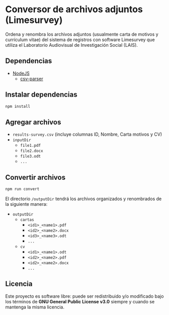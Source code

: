 # Conversor de archivos adjuntos (Limesurvey)

Ordena y renombra los archivos adjuntos (usualmente carta de motivos y currículum vitae) del sistema de registros con software Limesurvey que utiliza el Laboratorio Audiovisual de Investigación Social (LAIS).

## Dependencias

- [NodeJS](https://nodejs.org)
    - [csv-parser](https://github.com/mafintosh/csv-parser)

## Instalar dependencias

```sh
npm install
```

## Agregar archivos

- `results-survey.csv` (incluye columnas ID, Nombre, Carta motivos y CV)
- `inputDir`
  - `file1.pdf`
  - `file2.docx`
  - `file3.odt`
  - `...`

## Convertir archivos

```sh
npm run convert
```

El directorio `/outputDir` tendrá los archivos organizados y renombrados de la siguiente manera:
- `outputDir`
  - `cartas`
     - `<id1>_<name1>.pdf`
     - `<id2>_<name2>.docx`
     - `<id3>_<name3>.odt`
     - `...`
  - `cv`
     - `<id1>_<name1>.odt`
     - `<id2>_<name2>.pdf`
     - `<id2>_<name2>.docx`
     - `...`

## Licencia

Este proyecto es software libre: puede ser redistribuido y/o modificado bajo los términos de **GNU General Public License v3.0** siempre y cuando se mantenga la misma licencia.
